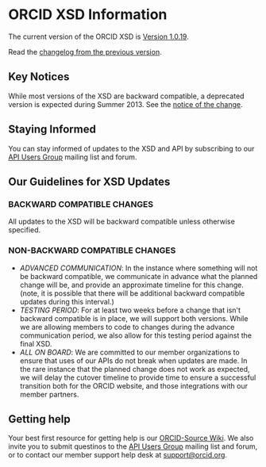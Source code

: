 # ORCID XSD Information

The current version of the ORCID XSD is [Version 1.0.19](https://github.com/ORCID/ORCID-Source/blob/master/orcid-model/src/main/resources/orcid-message-1.0.19.xsd).

Read the [changelog from the previous version](https://github.com/ORCID/ORCID-Source/blob/master/orcid-model/src/main/resources/orcid-message-1.0.19.md).

## Key Notices

While most versions of the XSD are backward compatible, a deprecated version is expected during Summer 2013. See the [notice of the change](http://support.orcid.org/knowledgebase/articles/167943-xsd-1-0-10-planning-for-the-update).

## Staying Informed

You can stay informed of updates to the XSD and API by subscribing to our [API Users Group](https://groups.google.com/forum/?fromgroups#!forum/orcid-api-users) mailing list and forum.

## Our Guidelines for XSD Updates

### BACKWARD COMPATIBLE CHANGES

All updates to the XSD will be backward compatible unless otherwise specified.

### NON-BACKWARD COMPATIBLE CHANGES

* _ADVANCED COMMUNICATION_: In the instance where something will not be backward compatible, we communicate in advance what the planned change will be, and provide an approximate timeline for this change. (note, it is possible that there will be additional backward compatible updates during this interval.)
* _TESTING PERIOD_: For at least two weeks before a change that isn't backward compatible is in place, we will support both versions. While we are allowing members to code to changes during the advance communication period, we also allow for this testing period against the final XSD.
* _ALL ON BOARD_: We are committed to our member organizations to ensure that uses of our APIs do not break when updates are made. In the rare instance that the planned change does not work as expected, we will delay the cutover timeline to provide time to ensure a successful transition both for the ORCID website, and those integrations with our member partners.

## Getting help

Your best first resource for getting help is our [ORCID-Source Wiki](https://github.com/ORCID/ORCID-Source/wiki). We also invite you to submit questinos to the [API Users Group](https://groups.google.com/forum/?fromgroups#!forum/orcid-api-users) mailing list and forum, or to contact our member support help desk at support@orcid.org.

